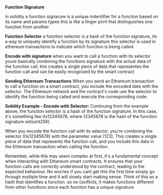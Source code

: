 **Function Signature**

in solidity a function signarure is a unique indentifier for a function  based on its name and params types this is like a finger print that distinguishes one function from another 


**Function Selector**
a function selector is a hash of the function signature, its a way to uniquely identify a function by its signature this selector is used in ethereum transactions to indicate which function is being called

**Encode with signature**
when you want to call a function with its selector youre basically combining the functions signature with the actual data of the function call, this creates a single piece of data that representes the function call and can be easily recognized by the smart contract

**Sending Ethereum Transactions**
When you send an Ethereum transaction to call a function on a smart contract, you include the encoded data with the selector. The Ethereum network and the contract's code use the selector to identify the function being called and execute the corresponding code.

**Solidity Example - Encode with Selector:**
Continuing from the example above, the function selector is a hash of the function signature. In this case, it's something like 0x12345678, where 12345678 is the hash of the function signature set(uint256).

When you encode the function call with its selector, you're combining the selector (0x12345678) with the parameter value (123). This creates a single piece of data that represents the function call, and you include this data in the Ethereum transaction when calling the function.

Remember, while this may seem complex at first, it's a fundamental concept when interacting with Ethereum smart contracts. It ensures that your function calls are correctly understood by the contract, leading to the expected behaviour.
No worries if you cant get this the first time simply go through multiple time and it will slowly start making sense. Think of this as a hash that identifies a function. so no conflicts, it makes functions different from other functions since each function has a unique signature.